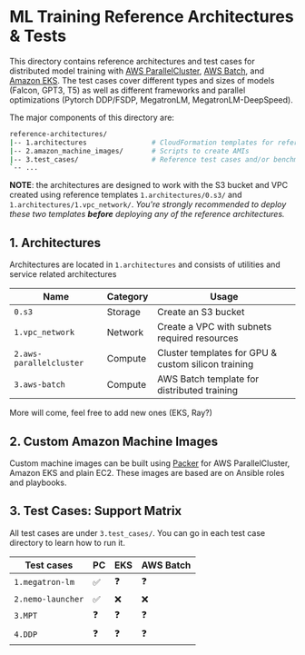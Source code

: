 # ML Training Reference Architectures & Tests <!-- omit from toc -->

This directory contains reference architectures and test cases for distributed model training with [AWS ParallelCluster](https://docs.aws.amazon.com/parallelcluster/latest/ug/what-is-aws-parallelcluster.html), [AWS Batch](https://docs.aws.amazon.com/batch/latest/userguide/what-is-batch.html), and [Amazon EKS](https://docs.aws.amazon.com/eks/latest/userguide/getting-started-console.html). The test cases cover different types and sizes of models (Falcon, GPT3, T5) as well as different frameworks and parallel optimizations (Pytorch DDP/FSDP, MegatronLM, MegatronLM-DeepSpeed).

The major components of this directory are:

```bash
reference-architectures/
|-- 1.architectures                # CloudFormation templates for reference arch
|-- 2.amazon_machine_images/       # Scripts to create AMIs
|-- 3.test_cases/                  # Reference test cases and/or benchmark scripts
`-- ...
```

**NOTE**: the architectures are designed to work with the S3 bucket and VPC created using reference templates `1.architectures/0.s3/` and `1.architectures/1.vpc_network/`. _You're strongly recommended to deploy these two templates **before** deploying any of the reference architectures._

## 1. Architectures

Architectures are located in `1.architectures` and consists of utilities and service related architectures

| Name                    | Category | Usage                                               |
| ----------------------- | -------- | --------------------------------------------------- |
| `0.s3`                  | Storage  | Create an S3 bucket                                 |
| `1.vpc_network`         | Network  | Create a VPC with subnets required resources        |
| `2.aws-parallelcluster` | Compute  | Cluster templates for GPU & custom silicon training |
| `3.aws-batch`           | Compute  | AWS Batch template for distributed training         |

More will come, feel free to add new ones (EKS, Ray?)

## 2. Custom Amazon Machine Images

Custom machine images can be built using [Packer](www.packer.io) for AWS ParallelCluster, Amazon EKS and plain EC2. These images are based are on Ansible roles and playbooks.

## 3. Test Cases: Support Matrix

All test cases are under `3.test_cases/`. You can go in each test case directory to learn how to run it.

| Test cases        | PC  | EKS | AWS Batch |
| ----------------- | --- | --- | --------- |
| `1.megatron-lm`   | ✅   | ❓   | ❓         |
| `2.nemo-launcher` | ✅   | ❌   | ❌         |
| `3.MPT`           | ❓   | ❓   | ❓         |
| `4.DDP`           | ❓   | ❓   | ❓         |
